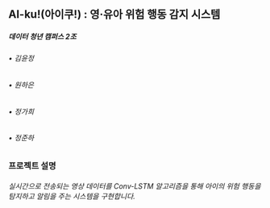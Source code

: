 ## **AI-ku!(아이쿠!) : 영·유아 위험 행동 감지 시스템**

##### 데이터 청년 캠퍼스 2조

###### • 김윤정
###### • 원하은
###### • 정가희
###### • 정준하

### **프로젝트 설명**
###### 실시간으로 전송되는 영상 데이터를 Conv-LSTM 알고리즘을 통해 아이의 위험 행동을 탐지하고 알림을 주는 시스템을 구현합니다.
